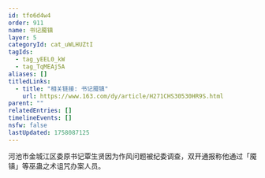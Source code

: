 ```yaml
---
id: tfo6d4w4
order: 911
name: 书记魇镇
layer: 5
categoryId: cat_uWLHUZtI
tagIds:
  - tag_yEEL0_kW
  - tag_TqMEAj5A
aliases: []
titledLinks:
  - title: "相关链接: 书记魇镇"
    url: https://www.163.com/dy/article/H271CHS30530HR9S.html
parent: ""
relatedEntries: []
timelineEvents: []
nsfw: false
lastUpdated: 1758087125
---
```


河池市金城江区委原书记覃生贤因为作风问题被纪委调查，双开通报称他通过「魇镇」等巫蛊之术诅咒办案人员。